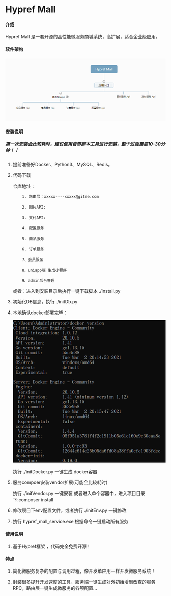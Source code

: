 # Hypref Mall

#### 介绍
Hypref Mall 是一套开源的高性能微服务商城系统，高扩展，适合企业级应用。

#### 软件架构
![输入图片说明](123.png)


#### 安装说明
##### 第一次安装会比较耗时，建议使用自带脚本工具进行安装，整个过程需要10-30分钟！！

1.  提前准备好Docker、Python3、MySQL、Redis。

2.  代码下载

    仓库地址：

            1. 路由层：xxxxx----xxxxx@gitee.com

            2. 图片API:

            3. 支付API:

            4. 配置服务

            5. 商品服务

            6. 订单服务

            7、会员服务

            8、uniapp端 生成小程序

            9、admin后台管理

    或者：进入到安装目录后执行一键下载脚本 ./install.py


3.  初始化DB信息，执行 ./initDb.py


4.  本地确认docker部署完毕：

    ![输入图片说明](image.png)

    执行 ./initDocker.py 一键生成 docker容器

5.  服务compoer安装vendor扩展(可能会比较耗时)

    执行 ./initVendor.py 一键安装 或者进入单个容器中，进入项目目录下:composer install


6.  修改项目下env配置文件，或者执行 ./initEnv.py 一键修改


7.  执行 hypref_mall_service.exe 根据命令一键启动所有服务


#### 使用说明

1.  基于Hypref框架 ，代码完全免费开源！


#### 特点

1.  简化微服务复杂的配置与调用过程，像开发单应用一样开发微服务系统！

2.  封装很多提升开发速度的工具，服务端一键生成对外初始增删改查的服务RPC，路由层一键生成微服务的各项配置...
